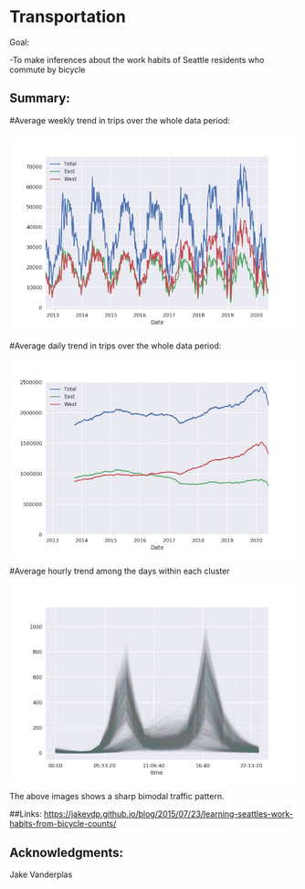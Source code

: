 # Transportation

Goal:

-To make inferences about the work habits of Seattle residents who commute by bicycle


## Summary:

#Average weekly trend in trips over the whole data period:

![](images/weekly_trends.png)


#Average daily trend in trips over the whole data period:

![](images/rolling_daily.png)


#Average hourly trend among the days within each cluster

![](images/daily.png)

The above images shows a sharp bimodal traffic pattern.





##Links: 
https://jakevdp.github.io/blog/2015/07/23/learning-seattles-work-habits-from-bicycle-counts/


## Acknowledgments:
Jake Vanderplas
